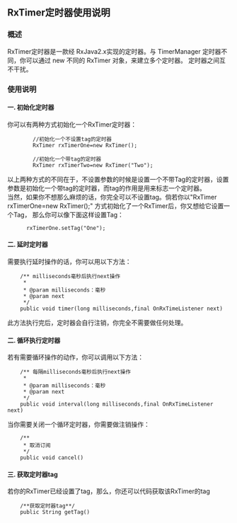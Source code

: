 ## RxTimer定时器使用说明

### 概述
RxTimer定时器是一款经 RxJava2.x实现的定时器。与 TimerManager 定时器不同，你可以通过 new 不同的 RxTimer 对象，来建立多个定时器。
定时器之间互不干扰。

### 使用说明
#### 一. 初始化定时器
你可以有两种方式初始化一个RxTimer定时器：  
```
        //初始化一个不设置tag的定时器
        RxTimer rxTimerOne=new RxTimer();
        
        //初始化一个带tag的定时器
        RxTimer rxTimerTwo=new RxTimer("Two");
```
以上两种方式的不同在于，不设置参数的时候是设置一个不带Tag的定时器，设置参数是初始化一个带tag的定时器，而tag的作用是用来标志一个定时器。  
当然，如果你不想那么麻烦的话，你完全可以不设置tag。倘若你以"RxTimer rxTimerOne=new RxTimer();" 方式初始化了一个RxTimer后，你又想给它设置一个Tag，
那么你可以像下面这样设置Tag：
```
      rxTimerOne.setTag("One");
```
#### 二. 延时定时器
需要执行延时操作的话，你可以用以下方法：
```
    /** milliseconds毫秒后执行next操作
     *
     * @param milliseconds：毫秒
     * @param next
     */
    public void timer(long milliseconds,final OnRxTimeListener next)
```
此方法执行完后，定时器会自行注销，你完全不需要做任何处理。
#### 二. 循环执行定时器
若有需要循环操作的动作，你可以调用以下方法：
```
    /** 每隔milliseconds毫秒后执行next操作
     *
     * @param milliseconds：毫秒
     * @param next
     */
    public void interval(long milliseconds,final OnRxTimeListener next)
```
当你需要关闭一个循环定时器，你需要做注销操作：
```
    /**
     * 取消订阅
     */
    public void cancel()
```
#### 三. 获取定时器tag
若你的RxTimer已经设置了tag，那么，你还可以代码获取该RxTimer的tag
```
    /**获取定时器tag**/
    public String getTag()
```



